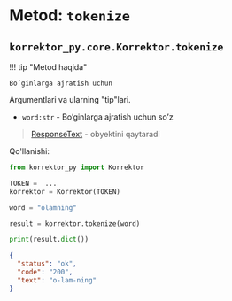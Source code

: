 # Metod: `tokenize`

## **`korrektor_py.core.Korrektor.tokenize`**

!!! tip "Metod haqida"

    Bo’ginlarga ajratish uchun

Argumentlari va ularning "tip"lari.

- `word:str` - Bo’ginlarga ajratish uchun so’z

> [ResponseText](/korrektor-py/objects/#korrektor_pymodelsresponsetext) - obyektini qaytaradi

Qo'llanishi:

```python title="tokenize.py" hl_lines="8"
from korrektor_py import Korrektor

TOKEN =  ...
korrektor = Korrektor(TOKEN)

word = "olamning"

result = korrektor.tokenize(word)

print(result.dict())
```

```json
{
  "status": "ok",
  "code": "200",
  "text": "o-lam-ning"
}
```
